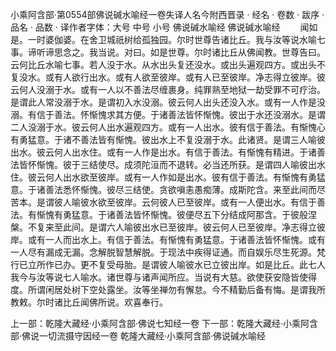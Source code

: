 小乘阿含部·第0554部佛说碱水喻经一卷失译人名今附西晋录
· 经名 · 卷数 · 跋序
· 品名 · 品数 · 译作者字体：大号 中号 小号
佛说碱水喻经
佛说碱水喻经
　　闻如是。一时婆伽婆。在舍卫城祇树给孤独园。尔时世尊告诸比丘。我与汝等说水喻七事。谛听谛思念之。我当说。对曰。如是世尊。尔时诸比丘从佛闻教。世尊告曰。云何比丘水喻七事。若人没于水。从水出头复还没水。或出头遍观四方。或出头不复没水。或有人欲行出水。或有人欲至彼岸。或有人已至彼岸。净志得立彼岸。彼云何人没溺于水。或有一人以不善法尽缠裹身。纯罪熟至地狱一劫受罪不可疗治。是谓此人常没溺于水。是谓初入水没溺。彼云何人出头还没入水。或有一人作是没溺。有信于善法。怀惭愧求其方便。于诸善法皆怀惭愧。彼出于水还没溺水。是谓二人没溺于水。彼云何人出水遍观四方。或有一人出水。彼有信于善法。有惭愧心有勇猛意。于诸不善法皆有惭愧。彼出水上不复没溺于水。此诸贤。是谓三人喻彼出水。彼云何人出水住。或有一人作是出水。有信于善法。有惭愧有精进。于诸善法皆怀惭愧。彼于三结使尽。成须陀洹而不退转。必当还所获。是谓四人喻彼出水住。彼云何人出水欲至彼岸。或有一人作如是出水。彼有信于善法。有惭愧有勇猛意。于诸善法悉怀惭愧。彼尽三结使。贪欲嗔恚愚痴薄。成斯陀含。来至此间而尽苦本。是谓彼人喻彼水欲至彼岸。云何彼人已至彼岸。或有一人便出水。有信于善法。有惭愧有勇猛意。于诸善法皆怀惭愧。彼便尽五下分结成阿那含。于彼般涅槃。不复来至此间。是谓六人喻彼出水已至彼岸。彼云何人已至彼岸。净志得立彼岸。或有一人而出水上。有信于善法。有惭愧有勇猛意。于诸善法皆怀惭愧。或有一人尽有漏成无漏。念解脱智慧解脱。于现法中疾得证通。而自娱乐尽生死源。梵行已立所作已办。更不复受母胎。是谓彼人喻彼水已立彼出岸。如是比丘。此七人我今与汝等说七人喻水。诸世尊与诸声闻所应。当说有大慈。欲使获安隐皆使得度。所谓闲居处树下空处露坐。汝等坐禅勿有懈怠。今不精勤后备有悔。是谓我所教敕。尔时诸比丘闻佛所说。欢喜奉行。

上一部：乾隆大藏经·小乘阿含部·佛说七知经一卷
下一部：乾隆大藏经·小乘阿含部·佛说一切流摄守因经一卷
乾隆大藏经·小乘阿含部·佛说碱水喻经